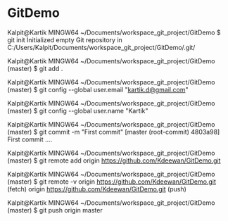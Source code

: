 # GitDemo

Kalpit@Kartik MINGW64 ~/Documents/workspace_git_project/GitDemo
$ git init
Initialized empty Git repository in C:/Users/Kalpit/Documents/workspace_git_project/GitDemo/.git/

Kalpit@Kartik MINGW64 ~/Documents/workspace_git_project/GitDemo (master)
$ git add .

Kalpit@Kartik MINGW64 ~/Documents/workspace_git_project/GitDemo (master)
$ git config --global user.email "kartik.d@gmail.com"

Kalpit@Kartik MINGW64 ~/Documents/workspace_git_project/GitDemo (master)
$ git config --global user.name "Kartik"

Kalpit@Kartik MINGW64 ~/Documents/workspace_git_project/GitDemo (master)
$ git commit -m "First commit"
[master (root-commit) 4803a98] First commit
....

Kalpit@Kartik MINGW64 ~/Documents/workspace_git_project/GitDemo (master)
$ git remote add origin https://github.com/Kdeewan/GitDemo.git

Kalpit@Kartik MINGW64 ~/Documents/workspace_git_project/GitDemo (master)
$ git remote -v
origin  https://github.com/Kdeewan/GitDemo.git (fetch)
origin  https://github.com/Kdeewan/GitDemo.git (push)

Kalpit@Kartik MINGW64 ~/Documents/workspace_git_project/GitDemo (master)
$ git push origin master

